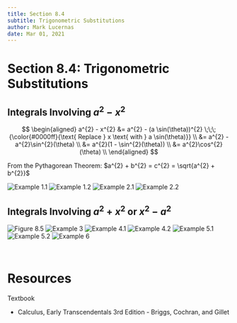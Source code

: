 ```yaml
---
title: Section 8.4
subtitle: Trigonometric Substitutions
author: Mark Lucernas
date: Mar 01, 2021
---
```



# Section 8.4: Trigonometric Substitutions

## Integrals Involving $a^{2} - x^{2}$

$$
\begin{aligned}
	a^{2} - x^{2} &= a^{2} - (a \sin(\theta))^{2} \;\;\; {\color{#0000ff}{\text{ Replace } x \text{ with } a \sin(\theta)}} \\
	 &= a^{2} - a^{2}\sin^{2}(\theta) \\
	 &= a^{2}(1 - \sin^{2}(\theta)) \\
	 &= a^{2}\cos^{2}(\theta) \\
\end{aligned}
$$

From the Pythagorean Theorem: $a^{2} + b^{2} = c^{2} = \sqrt{a^{2} + b^{2}}$

![Example 1.1](../../../../../files/winter-2021/MATH-151/notes/ch-8/sec_8-4_example-1.1.png)
![Example 1.2](../../../../../files/winter-2021/MATH-151/notes/ch-8/sec_8-4_example-1.2.png)
![Example 2.1](../../../../../files/winter-2021/MATH-151/notes/ch-8/sec_8-4_example-2.1.png)
![Example 2.2](../../../../../files/winter-2021/MATH-151/notes/ch-8/sec_8-4_example-2.2.png)

## Integrals Involving $a^{2} + x^{2}$ or $x^{2} - a^{2}$

![Figure 8.5](../../../../../files/winter-2021/MATH-151/notes/ch-8/sec_8-4_figure-8.5.png)
![Example 3](../../../../../files/winter-2021/MATH-151/notes/ch-8/sec_8-4_example-3.png)
![Example 4.1](../../../../../files/winter-2021/MATH-151/notes/ch-8/sec_8-4_example-4.1.png)
![Example 4.2](../../../../../files/winter-2021/MATH-151/notes/ch-8/sec_8-4_example-4.2.png)
![Example 5.1](../../../../../files/winter-2021/MATH-151/notes/ch-8/sec_8-4_example-5.1.png)
![Example 5.2](../../../../../files/winter-2021/MATH-151/notes/ch-8/sec_8-4_example-5.2.png)
![Example 6](../../../../../files/winter-2021/MATH-151/notes/ch-8/sec_8-4_example-6.png)


<br>

# Resources

Textbook

+ Calculus, Early Transcendentals 3rd Edition - Briggs, Cochran, and Gillet
